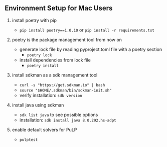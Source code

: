 ## Environment Setup for Mac Users
1. install poetry with pip
    - `pip install poetry==1.0.10` or 
    `pip install -r requirements.txt`
    
2. poetry is the package management tool from now on
    - generate lock file by reading pyproject.toml file
    with a poetry section
        - `poetry lock`
    - install dependencies from lock file
        - `poetry install`
        
3. install sdkman as a sdk management tool
    - `curl -s "https://get.sdkman.io" | bash`
    - `source "$HOME/.sdkman/bin/sdkman-init.sh"`
    - verify installation: `sdk version`
    
4. install java using sdkman
    - `sdk list java` to see possible options
    - installation: `sdk install java 8.0.292.hs-adpt`

5. enable default solvers for PuLP
    - `pulptest` 
